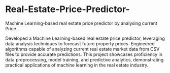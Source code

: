 # Real-Estate-Price-Predictor-
Machine Learning-based real estate price predictor by analysing current Price.


Developed a Machine Learning-based real estate price predictor, leveraging data analysis techniques to forecast future property prices. Engineered algorithms capable of analyzing current real estate market data from CSV files to provide accurate predictions. This project showcases proficiency in data preprocessing, model training, and predictive analytics, demonstrating practical applications of machine learning in the real estate industry.
